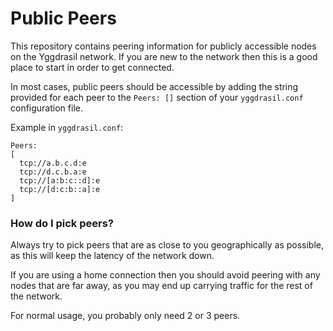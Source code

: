 # Public Peers

This repository contains peering information for publicly accessible nodes on
the Yggdrasil network. If you are new to the network then this is a good place
to start in order to get connected.

In most cases, public peers should be accessible by adding the string provided
for each peer to the `Peers: []` section of your `yggdrasil.conf` configuration
file.

Example in `yggdrasil.conf`:
```
Peers:
[
  tcp://a.b.c.d:e
  tcp://d.c.b.a:e
  tcp://[a:b:c::d]:e
  tcp://[d:c:b::a]:e
]
```

### How do I pick peers?

Always try to pick peers that are as close to you geographically as possible, as
this will keep the latency of the network down.

If you are using a home connection then you should avoid peering with any nodes
that are far away, as you may end up carrying traffic for the rest of the
network.

For normal usage, you probably only need 2 or 3 peers.
